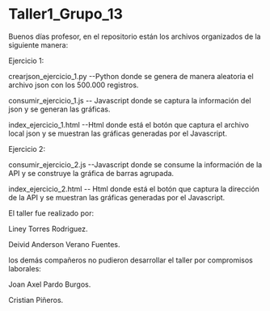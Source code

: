 # Taller1_Grupo_13

Buenos días profesor, en el repositorio están los archivos organizados de la siguiente manera:

Ejercicio 1:

crearjson_ejercicio_1.py --Python donde se genera de manera aleatoria el archivo json con los 500.000 registros.

consumir_ejercicio_1.js -- Javascript donde se captura la información del json y se generan las gráficas.

index_ejercicio_1.html --Html donde está el botón que captura el archivo local json y se muestran las gráficas generadas por el Javascript.

Ejercicio 2:

consumir_ejercicio_2.js --Javascript donde se consume la información de la API y se construye la gráfica de barras agrupada.

index_ejercicio_2.html -- Html donde está el botón que captura la dirección de la API y se muestran las gráficas generadas por el Javascript.

El taller fue realizado por:

Liney Torres Rodriguez.

Deivid Anderson Verano Fuentes.

los demás compañeros no pudieron desarrollar el taller por compromisos laborales:

Joan Axel Pardo Burgos.

Cristian Piñeros.
